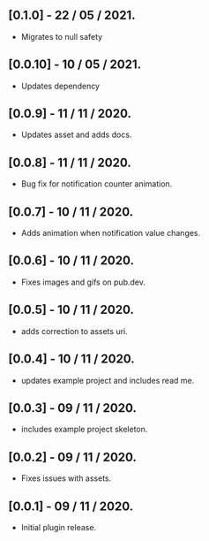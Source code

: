 ## [0.1.0] - 22 / 05 / 2021.

* Migrates to null safety

## [0.0.10] - 10 / 05 / 2021.

* Updates dependency

## [0.0.9] - 11 / 11 / 2020.

* Updates asset and adds docs.

## [0.0.8] - 11 / 11 / 2020.

* Bug fix for notification counter animation.

## [0.0.7] - 10 / 11 / 2020.

* Adds animation when notification value changes.

## [0.0.6] - 10 / 11 / 2020.

* Fixes images and gifs on pub.dev.

## [0.0.5] - 10 / 11 / 2020.

* adds correction to assets uri.

## [0.0.4] - 10 / 11 / 2020.

* updates example project and includes read me.

## [0.0.3] - 09 / 11 / 2020.

* includes example project skeleton.


## [0.0.2] - 09 / 11 / 2020.

* Fixes issues with assets.


## [0.0.1] - 09 / 11 / 2020.

* Initial plugin release.
